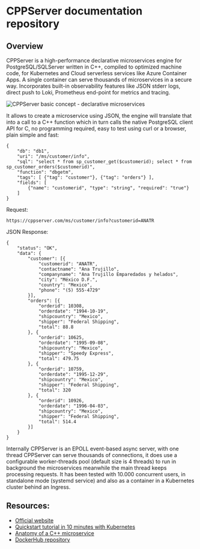 # CPPServer documentation repository

## Overview

CPPServer is a high-performance declarative microservices engine for PostgreSQL/SQLServer written in C++, compiled to optimized machine code, for Kubernetes and Cloud serverless services like Azure Container Apps. A single container can serve thousands of microservices in a secure way. Incorporates built-in observability features like JSON stderr logs, direct push to Loki, Prometheus end-point for metrics and tracing.

![CPPServer basic concept - declarative microservices](https://cppserver.com/cppserver-basic-model.png)

It allows to create a microservice using JSON, the engine will translate that into a call to a C++ function which in turn calls the native PostgreSQL client API for C, no programming required, easy to test using curl or a browser, plain simple and fast:

```
{
	"db": "db1",
	"uri": "/ms/customer/info",
	"sql": "select * from sp_customer_get($customerid); select * from sp_customer_orders($customerid)",
	"function": "dbgetm",
	"tags": [ {"tag": "customer"}, {"tag": "orders"} ],
	"fields": [
		{"name": "customerid", "type": "string", "required": "true"}
	]
}
```

Request:
```
https://cppserver.com/ms/customer/info?customerid=ANATR
```

JSON Response:
```
{
	"status": "OK",
	"data": {
		"customer": [{
			"customerid": "ANATR",
			"contactname": "Ana Trujillo",
			"companyname": "Ana Trujillo Emparedados y helados",
			"city": "México D.F.",
			"country": "Mexico",
			"phone": "(5) 555-4729"
		}],
		"orders": [{
			"orderid": 10308,
			"orderdate": "1994-10-19",
			"shipcountry": "Mexico",
			"shipper": "Federal Shipping",
			"total": 88.8
		}, {
			"orderid": 10625,
			"orderdate": "1995-09-08",
			"shipcountry": "Mexico",
			"shipper": "Speedy Express",
			"total": 479.75
		}, {
			"orderid": 10759,
			"orderdate": "1995-12-29",
			"shipcountry": "Mexico",
			"shipper": "Federal Shipping",
			"total": 320
		}, {
			"orderid": 10926,
			"orderdate": "1996-04-03",
			"shipcountry": "Mexico",
			"shipper": "Federal Shipping",
			"total": 514.4
		}]
	}
}
```

Internally CPPServer is an EPOLL event-based async server, with one thread CPPServer can serve thousands of connections, it does use a configurable worker-threads pool (default size is 4 threads) to run in background the microservices meanwhile the main thread keeps processing requests. It has been tested with 10.000 concurrent users, in standalone mode (systemd service) and also as a container in a Kubernetes cluster behind an Ingress.

## Resources:

* [Official website](https://cppserver.com)
* [Quickstart tutorial in 10 minutes with Kubernetes](https://github.com/cppservergit/cppserver-docs/blob/main/quickstart.md)
* [Anatomy of a C++ microservice](https://cppserver.com/docs/microservice-anatomy.pdf)
* [DockerHub repository](https://hub.docker.com/r/cppserver/pgsql)

